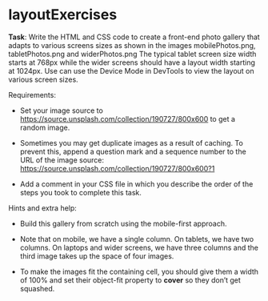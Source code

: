 # layoutExercises

<strong>Task</strong>: 
Write the HTML and CSS code to create a front-end photo gallery that adapts to various screens sizes as shown in the images mobilePhotos.png, tabletPhotos.png and widerPhotos.png The typical tablet screen size width starts at 768px while the wider screens should have a layout width starting at 1024px.  Use can use the Device Mode in DevTools to view the layout on various screen sizes.

Requirements:

- Set your image source to
https://source.unsplash.com/collection/190727/800x600 to get a random image.

- Sometimes you may get duplicate images as a result of caching. To prevent this, append
a question mark and a sequence number to the URL of the image source: 
https://source.unsplash.com/collection/190727/800x600?1

- Add a comment in your CSS file in which you describe the order of the steps you took to complete this task. 

Hints and extra help:

- Build this gallery from scratch using the mobile-first approach. 

- Note that on mobile, we have a single column. On tablets, we have two columns. On
laptops and wider screens, we have three columns and the third image takes up the
space of four images.

- To make the images fit the containing cell, you should give them a width of 100% and set
their object-fit property to <strong>cover</strong> so they don’t get squashed.
